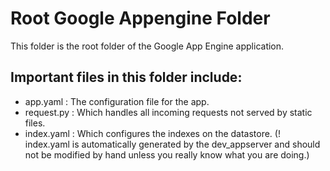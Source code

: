 Root Google Appengine Folder
============================

This folder is the root folder of the Google App Engine application.

Important files in this folder include:
---------------------------------------
* app.yaml : The configuration file for the app.
* request.py : Which handles all incoming requests not served by static files.
* index.yaml : Which configures the indexes on the datastore.
(! index.yaml is automatically generated by the dev_appserver and should not be
modified by hand unless you really know what you are doing.)
